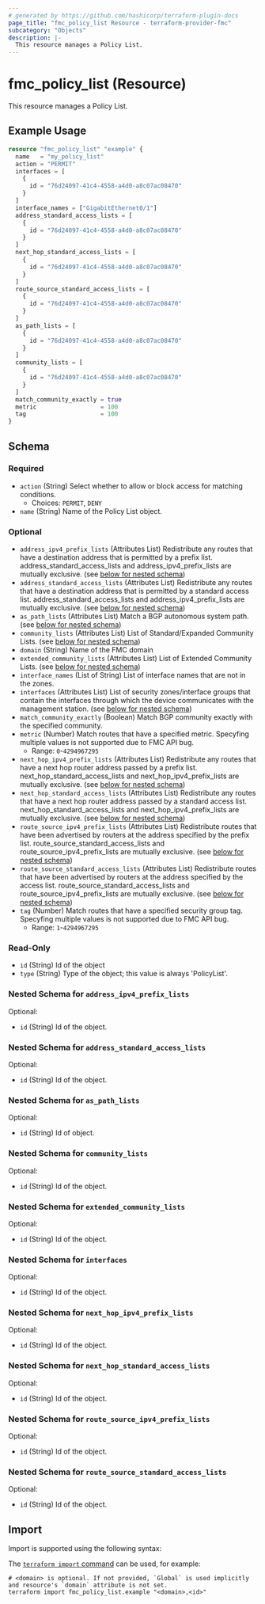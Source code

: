 ```yaml
---
# generated by https://github.com/hashicorp/terraform-plugin-docs
page_title: "fmc_policy_list Resource - terraform-provider-fmc"
subcategory: "Objects"
description: |-
  This resource manages a Policy List.
---
```


# fmc_policy_list (Resource)

This resource manages a Policy List.

## Example Usage

```terraform
resource "fmc_policy_list" "example" {
  name   = "my_policy_list"
  action = "PERMIT"
  interfaces = [
    {
      id = "76d24097-41c4-4558-a4d0-a8c07ac08470"
    }
  ]
  interface_names = ["GigabitEthernet0/1"]
  address_standard_access_lists = [
    {
      id = "76d24097-41c4-4558-a4d0-a8c07ac08470"
    }
  ]
  next_hop_standard_access_lists = [
    {
      id = "76d24097-41c4-4558-a4d0-a8c07ac08470"
    }
  ]
  route_source_standard_access_lists = [
    {
      id = "76d24097-41c4-4558-a4d0-a8c07ac08470"
    }
  ]
  as_path_lists = [
    {
      id = "76d24097-41c4-4558-a4d0-a8c07ac08470"
    }
  ]
  community_lists = [
    {
      id = "76d24097-41c4-4558-a4d0-a8c07ac08470"
    }
  ]
  match_community_exactly = true
  metric                  = 100
  tag                     = 100
}
```

<!-- schema generated by tfplugindocs -->
## Schema

### Required

- `action` (String) Select whether to allow or block access for matching conditions.
  - Choices: `PERMIT`, `DENY`
- `name` (String) Name of the Policy List object.

### Optional

- `address_ipv4_prefix_lists` (Attributes List) Redistribute any routes that have a destination address that is permitted by a prefix list. address_standard_access_lists and address_ipv4_prefix_lists are mutually exclusive. (see [below for nested schema](#nestedatt--address_ipv4_prefix_lists))
- `address_standard_access_lists` (Attributes List) Redistribute any routes that have a destination address that is permitted by a standard access list. address_standard_access_lists and address_ipv4_prefix_lists are mutually exclusive. (see [below for nested schema](#nestedatt--address_standard_access_lists))
- `as_path_lists` (Attributes List) Match a BGP autonomous system path. (see [below for nested schema](#nestedatt--as_path_lists))
- `community_lists` (Attributes List) List of Standard/Expanded Community Lists. (see [below for nested schema](#nestedatt--community_lists))
- `domain` (String) Name of the FMC domain
- `extended_community_lists` (Attributes List) List of Extended Community Lists. (see [below for nested schema](#nestedatt--extended_community_lists))
- `interface_names` (List of String) List of interface names that are not in the zones.
- `interfaces` (Attributes List) List of security zones/interface groups that contain the interfaces through which the device communicates with the management station. (see [below for nested schema](#nestedatt--interfaces))
- `match_community_exactly` (Boolean) Match BGP community exactly with the specified community.
- `metric` (Number) Match routes that have a specified metric. Specyfing multiple values is not supported due to FMC API bug.
  - Range: `0`-`4294967295`
- `next_hop_ipv4_prefix_lists` (Attributes List) Redistribute any routes that have a next hop router address passed by a prefix list. next_hop_standard_access_lists and next_hop_ipv4_prefix_lists are mutually exclusive. (see [below for nested schema](#nestedatt--next_hop_ipv4_prefix_lists))
- `next_hop_standard_access_lists` (Attributes List) Redistribute any routes that have a next hop router address passed by a standard access list. next_hop_standard_access_lists and next_hop_ipv4_prefix_lists are mutually exclusive. (see [below for nested schema](#nestedatt--next_hop_standard_access_lists))
- `route_source_ipv4_prefix_lists` (Attributes List) Redistribute routes that have been advertised by routers at the address specified by the prefix list. route_source_standard_access_lists and route_source_ipv4_prefix_lists are mutually exclusive. (see [below for nested schema](#nestedatt--route_source_ipv4_prefix_lists))
- `route_source_standard_access_lists` (Attributes List) Redistribute routes that have been advertised by routers at the address specified by the access list. route_source_standard_access_lists and route_source_ipv4_prefix_lists are mutually exclusive. (see [below for nested schema](#nestedatt--route_source_standard_access_lists))
- `tag` (Number) Match routes that have a specified security group tag. Specyfing multiple values is not supported due to FMC API bug.
  - Range: `1`-`4294967295`

### Read-Only

- `id` (String) Id of the object
- `type` (String) Type of the object; this value is always 'PolicyList'.

<a id="nestedatt--address_ipv4_prefix_lists"></a>
### Nested Schema for `address_ipv4_prefix_lists`

Optional:

- `id` (String) Id of the object.


<a id="nestedatt--address_standard_access_lists"></a>
### Nested Schema for `address_standard_access_lists`

Optional:

- `id` (String) Id of the object.


<a id="nestedatt--as_path_lists"></a>
### Nested Schema for `as_path_lists`

Optional:

- `id` (String) Id of object.


<a id="nestedatt--community_lists"></a>
### Nested Schema for `community_lists`

Optional:

- `id` (String) Id of the object.


<a id="nestedatt--extended_community_lists"></a>
### Nested Schema for `extended_community_lists`

Optional:

- `id` (String) Id of the object.


<a id="nestedatt--interfaces"></a>
### Nested Schema for `interfaces`

Optional:

- `id` (String) Id of the object.


<a id="nestedatt--next_hop_ipv4_prefix_lists"></a>
### Nested Schema for `next_hop_ipv4_prefix_lists`

Optional:

- `id` (String) Id of the object.


<a id="nestedatt--next_hop_standard_access_lists"></a>
### Nested Schema for `next_hop_standard_access_lists`

Optional:

- `id` (String) Id of the object.


<a id="nestedatt--route_source_ipv4_prefix_lists"></a>
### Nested Schema for `route_source_ipv4_prefix_lists`

Optional:

- `id` (String) Id of the object.


<a id="nestedatt--route_source_standard_access_lists"></a>
### Nested Schema for `route_source_standard_access_lists`

Optional:

- `id` (String) Id of the object.

## Import

Import is supported using the following syntax:

The [`terraform import` command](https://developer.hashicorp.com/terraform/cli/commands/import) can be used, for example:

```shell
# <domain> is optional. If not provided, `Global` is used implicitly and resource's `domain` attribute is not set.
terraform import fmc_policy_list.example "<domain>,<id>"
```
